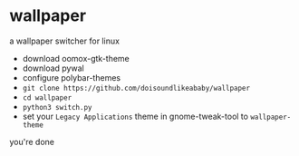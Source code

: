 # wallpaper

a wallpaper switcher for linux

- download oomox-gtk-theme
- download pywal
- configure polybar-themes
- `git clone https://github.com/doisoundlikeababy/wallpaper`
- `cd wallpaper`
- `python3 switch.py`
- set your `Legacy Applications` theme in gnome-tweak-tool to `wallpaper-theme`

you're done
